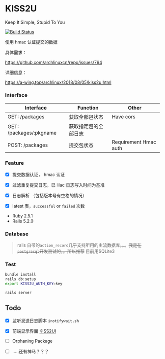 # KISS2U
Keep It Simple, Stupid To You

[![Build Status](https://travis-ci.org/a-wing/KISS2U.svg?branch=master)](https://travis-ci.org/a-wing/KISS2U)

使用 hmac 认证提交的数据

具体需求：

https://github.com/archlinuxcn/repo/issues/794

详细信息：

https://a-wing.top/archlinux/2018/08/05/kiss2u.html

### Interface
Interface                 | Function             | Other
------------------------- | -------------------- | -------
GET:  /packages           | 获取全部包状态       | Have cors
GET:  /packages/:pkgname  | 获取指定包的全部日志 |
POST: /packages           | 提交包状态           | Requirement Hmac auth


### Feature
- [x] 提交数据认证， hmac 认证
- [x] 过滤重复提交日志，已 lilac 日志写入时间为基准
- [x] 日志解析 （包括版本号有空格的情况）
- [x] latest 表，`successful` or `failed` 次数


* Ruby 2.5.1
* Rails 5.2.0

### Database
> rails 自带的`action_record`几乎支持所用的主流数据库。。。~~我是在`postgresql`开发测试的。。所以推荐~~ 目前用SQLite3

### Test

```sh
bundle install
rails db:setup
export KISS2U_AUTH_KEY=key

rails server

```

## Todo
- [x] 监听发送日志脚本 `inotifywait.sh`
- [x] 前端显示界面 [KISS2UI](https://github.com/a-wing/KISS2UI)
- [ ] Orphaning Package
- [ ] .....还有神马？？？

